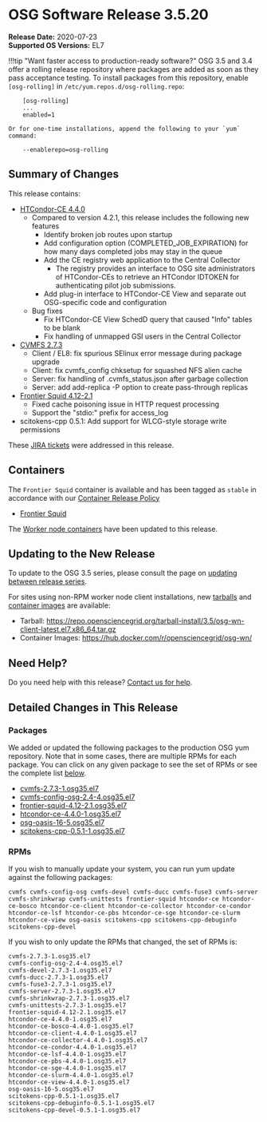 OSG Software Release 3.5.20
===========================

**Release Date:** 2020-07-23    
**Supported OS Versions:** EL7

!!!tip "Want faster access to production-ready software?"
    OSG 3.5 and 3.4 offer a rolling release repository where packages are added as soon as they pass acceptance testing.
    To install packages from this repository, enable `[osg-rolling]` in `/etc/yum.repos.d/osg-rolling.repo`:

        [osg-rolling]
        ...
        enabled=1

    Or for one-time installations, append the following to your `yum` command:

        --enablerepo=osg-rolling

Summary of Changes
------------------

This release contains:

-   [HTCondor-CE 4.4.0](https://github.com/htcondor/htcondor-ce/releases/tag/v4.4.0)
    -   Compared to version 4.2.1, this release includes the following new features
        -   Identify broken job routes upon startup
        -   Add configuration option (COMPLETED_JOB_EXPIRATION) for how many days completed jobs may stay in the queue
        -   Add the CE registry web application to the Central Collector
            -   The registry provides an interface to OSG site administrators of HTCondor-CEs to retrieve an HTCondor IDTOKEN for authenticating pilot job submissions.
        -   Add plug-in interface to HTCondor-CE View and separate out OSG-specific code and configuration
    -   Bug fixes
        -   Fix HTCondor-CE View SchedD query that caused "Info" tables to be blank
        -   Fix handling of unmapped GSI users in the Central Collector
-   [CVMFS 2.7.3](https://cvmfs.readthedocs.io/en/2.7/cpt-releasenotes.html#release-notes-for-cernvm-fs-2-7-3)
    -   Client / EL8: fix spurious SElinux error message during package upgrade
    -   Client: fix cvmfs\_config chksetup for squashed NFS alien cache
    -   Server: fix handling of .cvmfs\_status.json after garbage collection
    -   Server: add add-replica -P option to create pass-through replicas
-   [Frontier Squid 4.12-2.1](http://frontier.cern.ch/dist/rpms/frontier-squidRELEASE_NOTES)
    -   Fixed cache poisoning issue in HTTP request processing
    -   Support the "stdio:" prefix for access\_log
-   scitokens-cpp 0.5.1: Add support for WLCG-style storage write permissions


These
[JIRA tickets](https://jira.opensciencegrid.org/issues/?jql=project%20%3D%20SOFTWARE%20AND%20fixVersion%20%3D%203.5.20%20ORDER%20BY%20priority%20DESC%2C%20key%20DESC)
were addressed in this release.


Containers
----------

The `Frontier Squid` container is available and has been tagged as `stable` in accordance with our
[Container Release Policy](https://opensciencegrid.org/technology/policy/container-release/)

-   [Frontier Squid](https://hub.docker.com/r/opensciencegrid/frontier-squid/)


The [Worker node containers](../../worker-node/using-wn-containers.md) have been updated to this release.


Updating to the New Release
---------------------------

To update to the OSG 3.5 series, please consult the page on
[updating between release series](../release_series.md#updating-to-osg-35).

For sites using non-RPM worker node client installations, new [tarballs](../../worker-node/install-wn-tarball.md) and
[container images](../../worker-node/using-wn-containers.md) are available:

- Tarball: <https://repo.opensciencegrid.org/tarball-install/3.5/osg-wn-client-latest.el7.x86_64.tar.gz>
- Container Images: <https://hub.docker.com/r/opensciencegrid/osg-wn/>

Need Help?
----------

Do you need help with this release? [Contact us for help](../../common/help.md).

Detailed Changes in This Release
--------------------------------

### Packages

We added or updated the following packages to the production OSG yum repository.
Note that in some cases, there are multiple RPMs for each package.
You can click on any given package to see the set of RPMs or see the complete list [below](#rpms).

-   [cvmfs-2.7.3-1.osg35.el7](https://koji.chtc.wisc.edu/koji/search?match=glob&type=build&terms=cvmfs-2.7.3-1.osg35.el7)
-   [cvmfs-config-osg-2.4-4.osg35.el7](https://koji.chtc.wisc.edu/koji/search?match=glob&type=build&terms=cvmfs-config-osg-2.4-4.osg35.el7)
-   [frontier-squid-4.12-2.1.osg35.el7](https://koji.chtc.wisc.edu/koji/search?match=glob&type=build&terms=frontier-squid-4.12-2.1.osg35.el7)
-   [htcondor-ce-4.4.0-1.osg35.el7](https://koji.chtc.wisc.edu/koji/search?match=glob&type=build&terms=htcondor-ce-4.4.0-1.osg35.el7)
-   [osg-oasis-16-5.osg35.el7](https://koji.chtc.wisc.edu/koji/search?match=glob&type=build&terms=osg-oasis-16-5.osg35.el7)
-   [scitokens-cpp-0.5.1-1.osg35.el7](https://koji.chtc.wisc.edu/koji/search?match=glob&type=build&terms=scitokens-cpp-0.5.1-1.osg35.el7)

### RPMs

If you wish to manually update your system, you can run yum update against the following packages:

    cvmfs cvmfs-config-osg cvmfs-devel cvmfs-ducc cvmfs-fuse3 cvmfs-server cvmfs-shrinkwrap cvmfs-unittests frontier-squid htcondor-ce htcondor-ce-bosco htcondor-ce-client htcondor-ce-collector htcondor-ce-condor htcondor-ce-lsf htcondor-ce-pbs htcondor-ce-sge htcondor-ce-slurm htcondor-ce-view osg-oasis scitokens-cpp scitokens-cpp-debuginfo scitokens-cpp-devel

If you wish to only update the RPMs that changed, the set of RPMs is:

``` file
cvmfs-2.7.3-1.osg35.el7
cvmfs-config-osg-2.4-4.osg35.el7
cvmfs-devel-2.7.3-1.osg35.el7
cvmfs-ducc-2.7.3-1.osg35.el7
cvmfs-fuse3-2.7.3-1.osg35.el7
cvmfs-server-2.7.3-1.osg35.el7
cvmfs-shrinkwrap-2.7.3-1.osg35.el7
cvmfs-unittests-2.7.3-1.osg35.el7
frontier-squid-4.12-2.1.osg35.el7
htcondor-ce-4.4.0-1.osg35.el7
htcondor-ce-bosco-4.4.0-1.osg35.el7
htcondor-ce-client-4.4.0-1.osg35.el7
htcondor-ce-collector-4.4.0-1.osg35.el7
htcondor-ce-condor-4.4.0-1.osg35.el7
htcondor-ce-lsf-4.4.0-1.osg35.el7
htcondor-ce-pbs-4.4.0-1.osg35.el7
htcondor-ce-sge-4.4.0-1.osg35.el7
htcondor-ce-slurm-4.4.0-1.osg35.el7
htcondor-ce-view-4.4.0-1.osg35.el7
osg-oasis-16-5.osg35.el7
scitokens-cpp-0.5.1-1.osg35.el7
scitokens-cpp-debuginfo-0.5.1-1.osg35.el7
scitokens-cpp-devel-0.5.1-1.osg35.el7
```
